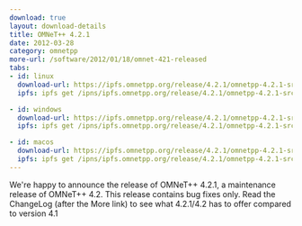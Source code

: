 ```yaml
---
download: true
layout: download-details
title: OMNeT++ 4.2.1
date: 2012-03-28
category: omnetpp
more-url: /software/2012/01/18/omnet-421-released
tabs:
- id: linux
  download-url: https://ipfs.omnetpp.org/release/4.2.1/omnetpp-4.2.1-src.tgz
  ipfs: ipfs get /ipns/ipfs.omnetpp.org/release/4.2.1/omnetpp-4.2.1-src.tgz

- id: windows
  download-url: https://ipfs.omnetpp.org/release/4.2.1/omnetpp-4.2.1-src-windows.zip
  ipfs: ipfs get /ipns/ipfs.omnetpp.org/release/4.2.1/omnetpp-4.2.1-src-windows.zip

- id: macos
  download-url: https://ipfs.omnetpp.org/release/4.2.1/omnetpp-4.2.1-src.tgz
  ipfs: ipfs get /ipns/ipfs.omnetpp.org/release/4.2.1/omnetpp-4.2.1-src.tgz
---
```


We're happy to announce the release of OMNeT++ 4.2.1, a maintenance release of OMNeT++ 4.2. This release contains bug fixes only. Read the ChangeLog (after the More link) to see what 4.2.1/4.2 has to offer compared to version 4.1
